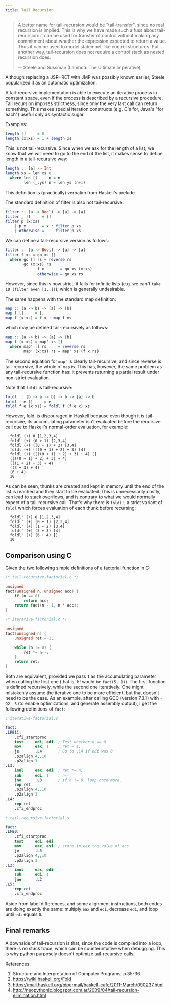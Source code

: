 ```yaml
---
title: Tail Recursion
---
```


> A better name for tail-recursion would be "tail-transfer", since no real
> recursion is implied. This is why we have made such a fuss about tail-recursion:
> it can be used for transfer of control without making any commitment about
> whether the expression expected to return a value. Thus it can be used to model
> statemnet-like control structures. Put another way, tail-recursion does not
> require a control stack as nested recursion does.
>
> -- Steele and Sussman (Lambda: The Ultimate Imperative)

Although replacing a JSR+RET with JMP was possibly known earlier, Steele
popularized it as an automatic optimization.

A tail-recursive implementation is able to execute an iterative process in
constant space, even if the process is described by a recursive procedure.
Tail recursion imposes strictness, since only the very last call can return
something. This makes special iteration constructs (e.g. C's for, Java's "for each") useful only as syntactic sugar.

Examples:
```haskell
length []     = 0
length (x:xs) = 1 + length xs
```
This is not tail-recursive. Since when we ask for the length of a list, we know
that we will need to go to the end of the list, it makes sense to define length
in a tail-recursive way:
```haskell
length :: [a] -> Int
length xs = len xs 0
  where len []     n = n
        len (_:ys) n = len ys (n+1)
```
This definition is (practically) verbatim from Haskell's prelude.

The standard definition of filter is also not tail-recursive:
```haskell
filter :: (a -> Bool) -> [a] -> [a]
filter _ []     = []
filter p (x:xs)
    | p x       = x : filter p xs
    | otherwise =     filter p xs
```
We can define a tail-recursive version as follows:
```haskell
filter :: (a -> Bool) -> [a] -> [a]
filter f xs = go xs []
  where go [] rs = reverse rs
        go (x:xs) rs
            | f x       = go xs (x:xs)
            | otherwise = go xs rs
```
However, since this is now strict, it fails for infinite lists (e.g. we can't
`take 10 (filter even [1..])`), which is generally undesirable.

The same happens with the standard map definition:
```haskell
map :: (a -> b) -> [a] -> [b]
map f []     = []
map f (x:xs) = f x : map f xs
```
which may be defined tail-recursively as follows: 
```haskell
map :: (a -> b) -> [a] -> [b]
map f (x:xs) = map' xs []
  where map' [] rs     = reverse rs
        map' (x:xs) rs = map' xs (f x:rs)
```
The second equation for `map'` is clearly tail-recursive, and since reverse is
tail-recursive, the whole of `map` is. This has, however, the same problem as
any tail-recursive function has: it prevents returning a partial result under
non-strict evaluation.

Note that `foldl` is tail-recursive:
```haskell
foldl :: (b -> a -> b) -> b -> [a] -> b
foldl f e []     = e                  
foldl f e (x:xs) = foldl f (f e x) xs
```
However, foldl is discouraged in Haskell because even though it is
tail-recursive, its accumulating parameter isn't evaluated before the recursive
call due to Haskell's normal-order evaluation, for example:
```
  foldl (+) 0 [1,2,3,4]
  foldl (+) (0 + 1) [2,3,4]
  foldl (+) ((0 + 1) + 2) [3,4]
  foldl (+) (((0 + 1) + 2) + 3) [4]
  foldl (+) ((((0 + 1) + 2) + 3) + 4) []
  ((((0 + 1) + 2) + 3) + 4)
  (((1 + 2) + 3) + 4)
  ((3 + 3) + 4)
  (6 + 4)
  10
```
As can be seen, thunks are created and kept in memory until the end of the list
is reached and they  start to be evaluated. This is unnecessarily costly,
can lead to stack overflows, and is contrary to what we would normally expect of a
tail-recursive call. That's why there is `foldl'`, a strict variant of `foldl`
which forces evaluation of each thunk before recursing:
```
  foldl' (+) 0 [1,2,3,4]
  foldl' (+) (0 + 1) [2,3,4]
  foldl' (+) (1 + 2) [3,4]
  foldl' (+) (3 + 3) [4]
  foldl' (+) (6 + 4) []
  10
```

## Comparison using C

Given the two following simple definitions of a factorial function in C:
```C
/* tail-recursive-factorial.c */

unsigned 
fact(unsigned n, unsigned acc) {
    if (n == 0)
        return acc;
    return fact(n - 1, n * acc);
}
```
```C
/* iterative-factorial.c */

unsigned
fact(unsigned n) {
    unsigned ret = 1;

    while (n != 0) {
        ret *= n--;
    }
    return ret;
}
```
Both are equivalent, provided we pass `1` as the accumulating parameter when
calling the first one (that is, 5! would be `fact(5, 1)`). The first function
is defined recursively, while the second one iteratively. One might mistakenly
assume the iterative one to be more efficient, but that doesn't need to be the
case. As an example, after calling GCC (version 7.3.1) with `-O2 -S` (to enable
optimizations, and generate assembly output), I get the following definitions of
`fact`:

```nasm
; iterative-factorial.s

fact:
.LFB11:
    .cfi_startproc
    test     edi, edi  ; Test whether n == 0.
    mov      eax, 1    ; ret = 1;
    je       .L4       ; Go to .L4 if edi was 0
    .p2align 4,,10
    .p2align 3
.L3:
    imul     eax, edi  ; ret *= n;
    sub      edi, 1    ; n--;
    jne      .L3       ; if n != 0, loop once more.
    rep ret
    .p2align 4,,10
    .p2align 3
.L4:
    rep ret
    .cfi_endproc
```

```nasm
; tail-recursive-factorial.s

fact:
.LFB0:
    .cfi_startproc
    test     edi, edi
    mov      eax, esi  ; store in eax the value of acc.
    je       .L5
    .p2align 4,,10
    .p2align 3
.L2:
    imul     eax, edi
    sub      edi, 1
    jne      .L2
.L5:
    rep ret
    .cfi_endproc
```
Aside from label differences, and some alignment instructions, both codes are
doing exactly the same: multiply `eax` and `edi`, decrease `edi`, and loop until `edi`
equals `0`.

## Final remarks
A downside of tail-recursion is that, since the code is compiled into a loop,
there is no stack trace, which can be counterintuitive when debugging. This is
why python purposely doesn't optimize tail-recursive calls.


References: 

1. Structure and Interpretation of Computer Programs, p.35-36.
2. https://wiki.haskell.org/Fold
3. https://mail.haskell.org/pipermail/haskell-cafe/2011-March/090237.html
4. http://neopythonic.blogspot.com.ar/2009/04/tail-recursion-elimination.html

